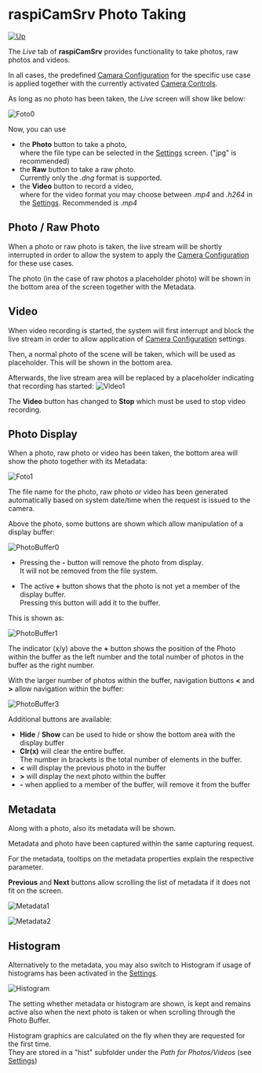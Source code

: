 # raspiCamSrv Photo Taking

[![Up](img/goup.gif)](./LiveScreen.md)

The *Live* tab of **raspiCamSrv** provides functionality to take photos, raw photos and videos.

In all cases, the predefined [Camara Configuration](./Configuration.md) for the specific use case is applied together with the currently activated [Camera Controls](./CameraControls.md).

As long as no photo has been taken, the *Live* screen will show like below:

![Foto0](img/Foto0.jpg)

Now, you can use
- the **Photo** button to take a photo,   
where the file type can be selected in the [Settings](./Settings.md) screen. ("jpg" is recommended)
- the **Raw** button to take a raw photo.   
Currently only the *.dng* format is supported.
- the **Video** button to record a video,   
where for the video format you may choose between *.mp4* and *.h264* in the [Settings](./Settings.md). Recommended is *.mp4*

## Photo / Raw Photo

When a photo or raw photo is taken, the live stream will be shortly interrupted in order to allow the system to apply the [Camera Configuration](./Configuration.md) for these use cases.

The photo (in the case of raw photos a placeholder photo) will be shown in the bottom area of the screen together with the Metadata.

## Video

When video recording is started, the system will first interrupt and block the live stream in order to allow application of [Camera Configuration](./Configuration.md) settings.

Then, a normal photo of the scene will be taken, which will be used as placeholder. This will be shown in the bottom area.

Afterwards, the live stream area will be replaced by a placeholder indicating that recording has started:
![Video1](img/Video1.jpg)

The **Video** button has changed to **Stop** which must be used to stop video recording.

## Photo Display

When a photo, raw photo or video has been taken, the bottom area will show the photo together with its Metadata:

![Foto1](img/Foto1.jpg)

The file name for the photo, raw photo or video has been generated automatically based on system date/time when the request is issued to the camera.

Above the photo, some buttons are shown which allow manipulation of a display buffer:

![PhotoBuffer0](img/FotoBuffer0.jpg)

- Pressing the **-** button will remove the photo from display.   
It will not be removed from the file system.

- The active **+** button shows that the photo is not yet a member of the display buffer.   
Pressing this button will add it to the buffer.

This is shown as:

![PhotoBuffer1](img/FotoBuffer1.jpg)

The indicator (x/y) above the **+** button shows the position of the Photo within the buffer as the left number and the total number of photos in the buffer as the right number.

With the larger number of photos within the buffer, navigation buttons **<** and **>** allow navigation within the buffer:

![PhotoBuffer3](img/FotoBuffer3.jpg)

Additional buttons are available:

- **Hide** / **Show** can be used to hide or show the bottom area with the display buffer
- **Clr(x)** will clear the entire buffer.   
The number in brackets is the total number of elements in the buffer.
- **<** will display the previous photo in the buffer
- **>** will display the next photo within the buffer
- **-** when applied to a member of the buffer, will remove it from the buffer

## Metadata

Along with a photo, also its metadata will be shown.

Metadata and photo have been captured within the same capturing request.

For the metadata, tooltips on the metadata properties explain the respective parameter.

**Previous** and **Next** buttons allow scrolling the list of metadata if it does not fit on the screen.

![Metadata1](img/Metadata1.jpg)

![Metadata2](img/Metadata2.jpg)

## Histogram

Alternatively to the metadata, you may also switch to Histogram if usage of histograms has been activated in the [Settings](./Settings.md).

![Histogram](img/MetaHistogram.jpg)

The setting whether metadata or histogram are shown, is kept and remains active also when the next photo is taken or when scrolling through the Photo Buffer.

Histogram graphics are calculated on the fly when they are requested for the first time.    
They are stored in a "hist" subfolder under the *Path for Photos/Videos* (see [Settings](./Settings.md))